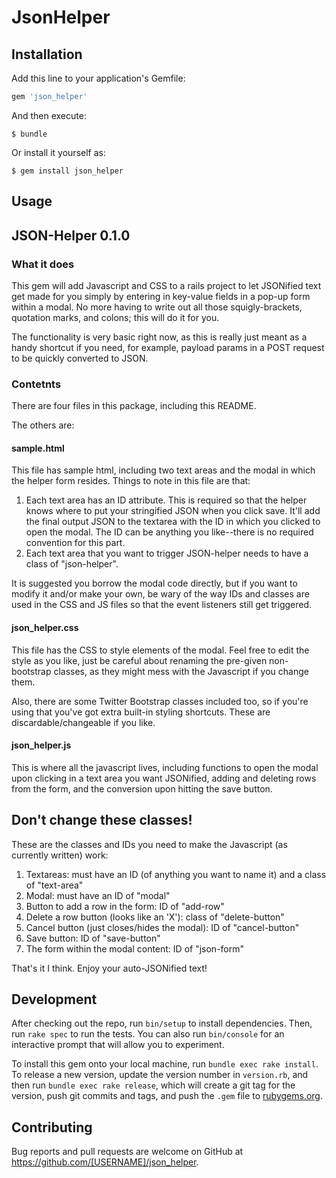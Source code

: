 # JsonHelper

## Installation

Add this line to your application's Gemfile:

```ruby
gem 'json_helper'
```

And then execute:

    $ bundle

Or install it yourself as:

    $ gem install json_helper

## Usage

## JSON-Helper 0.1.0

### What it does

This gem will add Javascript and CSS to a rails project to let JSONified text get made for you simply by entering in key-value fields in a pop-up form within a modal. No more having to write out all those squigly-brackets, quotation marks, and colons; this will do it for you.

The functionality is very basic right now, as this is really just meant as a handy shortcut if you need, for example, payload params in a POST request to be quickly converted to JSON.

### Contetnts

There are four files in this package, including this README.

The others are:

#### sample.html
This file has sample html, including two text areas and the modal in which the helper form resides. Things to note in this file are that:

1. Each text area has an ID attribute. This is required so that the helper knows where to put your stringified JSON when you click save. It'll add the final output JSON to the textarea with the ID in which you clicked to open the modal. The ID can be anything you like--there is no required convention for this part.
2. Each text area that you want to trigger JSON-helper needs to have a class of "json-helper".

It is suggested you borrow the modal code directly, but if you want to modify it and/or make your own, be wary of the way IDs and classes are used in the CSS and JS files so that the event listeners still get triggered.

#### json_helper.css
This file has the CSS to style elements of the modal. Feel free to edit the style as you like, just be careful about renaming the pre-given non-bootstrap classes, as they might mess with the Javascript if you change them.

Also, there are some Twitter Bootstrap classes included too, so if you're using that you've got extra built-in styling shortcuts. These are discardable/changeable if you like.

#### json_helper.js
This is where all the javascript lives, including functions to open the modal upon clicking in a text area you want JSONified, adding and deleting rows from the form, and the conversion upon hitting the save button.

## Don't change these classes!

These are the classes and IDs you need to make the Javascript (as currently written) work:

1. Textareas: must have an ID (of anything you want to name it) and a class of "text-area"
2. Modal: must have an ID of "modal"
3. Button to add a row in the form: ID of "add-row"
4. Delete a row button (looks like an 'X'): class of "delete-button"
5. Cancel button (just closes/hides the modal): ID of "cancel-button"
6. Save button: ID of "save-button"
7. The form within the modal content: ID of "json-form"

That's it I think. Enjoy your auto-JSONified text!

## Development

After checking out the repo, run `bin/setup` to install dependencies. Then, run `rake spec` to run the tests. You can also run `bin/console` for an interactive prompt that will allow you to experiment.

To install this gem onto your local machine, run `bundle exec rake install`. To release a new version, update the version number in `version.rb`, and then run `bundle exec rake release`, which will create a git tag for the version, push git commits and tags, and push the `.gem` file to [rubygems.org](https://rubygems.org).

## Contributing

Bug reports and pull requests are welcome on GitHub at https://github.com/[USERNAME]/json_helper.
